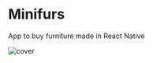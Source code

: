 # Minifurs

App to buy furniture made in React Native

![cover](https://user-images.githubusercontent.com/22882573/204830879-1f8a94a3-ad34-4c32-8352-94acb157da87.png)
